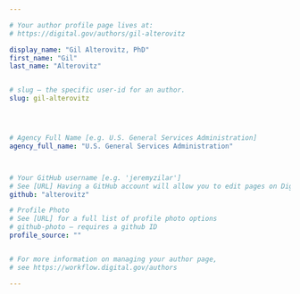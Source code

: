 ```yaml
---

# Your author profile page lives at:
# https://digital.gov/authors/gil-alterovitz

display_name: "Gil Alterovitz, PhD"
first_name: "Gil"
last_name: "Alterovitz"


# slug — the specific user-id for an author.
slug: gil-alterovitz




# Agency Full Name [e.g. U.S. General Services Administration]
agency_full_name: "U.S. General Services Administration"



# Your GitHub username [e.g. 'jeremyzilar']
# See [URL] Having a GitHub account will allow you to edit pages on DigitalGov. The image used in your GitHub account can also be used to populate your digital.gov profile photo.
github: "alterovitz"

# Profile Photo
# See [URL] for a full list of profile photo options
# github-photo — requires a github ID
profile_source: ""


# For more information on managing your author page,
# see https://workflow.digital.gov/authors

---
```

